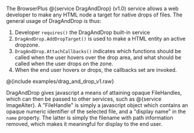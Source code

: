 The BrowserPlus @{service DragAndDrop} (v1.0) service allows a web developer to make any HTML node a target for
native drops of files. The general usage of DragAndDrop is thus:

1. Developer `requires()` the DragAndDrop built-in service
2. `DragAndDrop.AddDropTarget()` is used to make a HTML entity an active dropzone.
3. `DragAndDrop.AttachCallbacks()` indicates which functions should be called when the user hovers over the drop area, and what should be called when the user drops on the zone.
4. When the end user hovers or drops, the callbacks set are invoked.

@{include examples/drag_and_drop_v1.raw}

DragAndDrop gives javascript a means of attaining opaque FileHandles, which can then be passed to other services, such as
@{service ImageAlter}. A "FileHandle" is simply a javascript object which contains an opaque numeric
identifier of the selected file, and a "display name" in the `name` property. The latter is simply the
filename with path information removed, which makes it meaningful for display to the end user.
